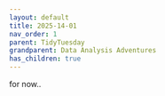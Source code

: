 ```yaml
---
layout: default
title: 2025-14-01
nav_order: 1
parent: TidyTuesday
grandparent: Data Analysis Adventures
has_children: true
---
```

for now..

